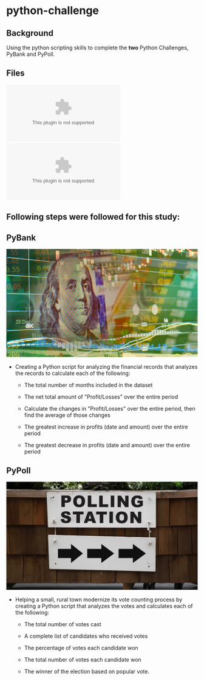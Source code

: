 # python-challenge

## Background
Using the python scripting skills to complete the **two** Python Challenges, PyBank and PyPoll.

## Files
![budget_data.csv](PyBank/Resources/budget_data.csv)
![election_data.csv](PyPoll/Resources/election_data.csv)

## Following steps were followed for this study:

## PyBank

![Revenue](Images/revenue-per-lead.png)

* Creating a Python script for analyzing the financial records that analyzes the records to calculate each of the following:

  * The total number of months included in the dataset

  * The net total amount of "Profit/Losses" over the entire period

  * Calculate the changes in "Profit/Losses" over the entire period, then find the average of those changes

  * The greatest increase in profits (date and amount) over the entire period

  * The greatest decrease in profits (date and amount) over the entire period


## PyPoll

![Vote Counting](Images/Vote_counting.png)

* Helping a small, rural town modernize its vote counting process by creating a Python script that analyzes the votes and calculates each of the following:

  * The total number of votes cast

  * A complete list of candidates who received votes

  * The percentage of votes each candidate won

  * The total number of votes each candidate won

  * The winner of the election based on popular vote.

